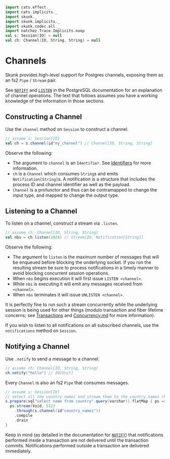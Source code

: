 ```scala mdoc:invisible
import cats.effect._
import cats.implicits._
import skunk._
import skunk.implicits._
import skunk.codec.all._
import natchez.Trace.Implicits.noop
val s: Session[IO] = null
val ch: Channel[IO, String, String] = null
```
# Channels

Skunk provides high-level support for Postgres channels, exposing them as an fs2 `Pipe` / `Stream` pair.

See [`NOTIFY`](https://www.postgresql.org/docs/10/sql-notify.html) and [`LISTEN`](https://www.postgresql.org/docs/10/sql-listen.html) in the PostgreSQL documentation for an explanation of channel operations. The text that follows assumes you have a working knowledge of the information in those sections.

## Constructing a Channel

Use the `channel` method on `Session` to construct a channel.

```scala mdoc:compile-only
// assume s: Session[IO]
val ch = s.channel(id"my_channel") // Channel[IO, String, String]
```

Observe the following:

- The argument to `channel` is an `Identifier`. See [Identifiers](../reference/Identifiers.md) for more information.
- `ch` is a `Channel` which consumes `String`s and emits `Notification[String]`s. A notification is a structure that includes the process ID and channel identifier as well as the payload.
- `Channel` is a profunctor and thus can be contramapped to change the input type, and mapped to change the output type.

## Listening to a Channel

To listen on a channel, construct a stream via `.listen`.

```scala mdoc:compile-only
// assume ch: Channel[IO, String, String]
val nbs = ch.listen(1024) // Stream[IO, Notification[String]]
```

Observe the following:

- The argument to `listen` is the maximum number of messages that will be enqueued before blocking the underlying socket. If you run the resulting stream be sure to process notifications in a timely manner to avoid blocking concurrent session operations.
- When `nbs` begins execution it will first issue `LISTEN <channel>`.
- While `nbs` is executing it will emit any messages received from `<channel>`.
- When `nbs` terminates it will issue `UNLISTEN <channel>`.

It is perfectly fine to run such a stream concurrently while the underlying session is being used for other things (modulo transaction and fiber lifetime concerns; see [Transactions](Transactions.md) and [Concurrency.md](../reference/Concurrency.md) for more information).

If you wish to listen to all notifications on all subscribed channels, use the `notifications` method on `Session`.

## Notifying a Channel

Use `.notify` to send a message to a channel.

```scala mdoc:compile-only
// assume ch: Channel[IO, String, String]
ch.notify("hello") // IO[Unit]
```

Every `Channel` is also an fs2 `Pipe` that consumes messages.

```scala mdoc:compile-only
// assume s: Session[IO]
// select all the country names and stream them to the country_names channel.
s.prepare(sql"select name from country".query(varchar)).flatMap { ps =>
  ps.stream(Void, 512)
    .through(s.channel(id"country_names"))
    .compile
    .drain
}
```

Keep in mind (as detailed in the documentation for [`NOTIFY`](https://www.postgresql.org/docs/10/sql-notify.html)) that notifications performed inside a transaction are not delivered until the transaction commits. Notifications performed outside a transaction are delivered immediately.
